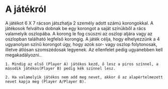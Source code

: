 A játékról
====================

A játékot 6 X 7 rácson játszhatja 2 személy adott számú korongokkal. A játékosok felváltva dobnak be egy korongot a saját színükből a rács valamelyik oszlopába. A korong le fog csúszni az oszlop aljára vagy az oszlopban található legfelső korongig. A játék célja, hogy elhelyezzünk a 4 ugyanolyan színű korongot úgy, hogy azok sor- vagy oszlop folytonosak, illetve átlósan szomszédosak legyenek. Az ellenfelet pedig ugyanebben kell megakadályozni..



```
1. Mindig az első (Player A) játékos kezd, ő lesz a piros színnel, a második játékos(Player B) pedig kék színnel lesz.

2. Ha valamelyik játékos nem add meg nevet, akkor ő az alapértelmezett nevet kapja meg (Player A/Player B).

```